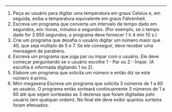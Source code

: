 ------- 

1. Peça ao usuário para digitar uma temperatura em graus Celsius e, em seguida, exiba a temperatura equivalente em graus Fahrenheit.
2. Escreva um programa que converta um intervalo de tempo dado em segundos, em: horas, minutos e segundos. (Por exemplo, se o tempo dado for 3 850 segundos, o programa deve fornecer 1 h 4 min 10 s.)
3. Crie um programa que desafia o usuário digitar um número maior que 40, que seja múltiplo de 5 e 7. Se ele conseguir, deve receber uma mensagem de parabéns.
4. Escreva um programa que joga par ou ímpar com o usuário. Ele deve começar perguntando se o usuário escolhe 1 - Par ou 2 - Ímpar. (A escolha é informada digitando 1 ou 2).
5. Elabore um programa que solicita um número e então diz se este número é primo.
6.  Mini-megasena Escreva um programa que solicita 3 números de 1 a 60 ao usuário. O programa então sorteará continuamente 3 números de 1 a 60 até que sejam sorteadas as 3 dezenas que foram digitadas pelo usuário (em qualquer ordem).  No final ele deve exibir quantos sorteios foram efetuados.








